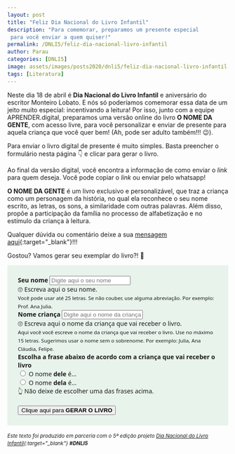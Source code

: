 ```yaml
---
layout: post
title: "Feliz Dia Nacional do Livro Infantil"
description: "Para comemorar, preparamos um presente especial
 para você enviar a quem quiser!"
permalink: /DNLI5/feliz-dia-nacional-livro-infantil
author: Parau
categories: [DNLI5]
image: assets/images/posts2020/dnli5/feliz-dia-nacional-livro-infantil.jpg
tags: [Literatura]
---
```


<style>
.onomegente {float: right; width: 45%;}
.amazon {float: right; width: 25%; margin-left: 10px; margin-top: 10px; box-shadow: 0 4px 8px 0 rgba(0, 0, 0, 0.2), 0 6px 20px 0 rgba(0, 0, 0, 0.19);}
.bruxa {float: right; width: 25%;}
.kindle {float: right; width: 35%; padding:10px;}
.d5a10 {
  font-family: 'Crafty Girls', cursive;
  color:gray;
  font-weight: bold;
}
figure {
  margin: 0rem;
}
figcaption {
display: block;
position: relative;
top:-30px;
font-style: italic;
text-align: center;
}
@media (min-width: 576px) {
  .bd-example {
      position: relative;
      padding: 1.5rem;
      /*margin-right: 0;
      margin-left: 0;*/
      border-width: .2rem;
      /*border: solid #f7f7f9;*/
      background-color: #e8f3ec;
  }
}
@media (max-width: 575px) {
  .bd-example {
      position: relative;
      padding: 0.5rem;
      /*margin-right: 0;
      margin-left: 0;*/
      background-color: #e8f3ec;
  }
}
.loading{
  background-image : url('/assets/images/loading02.gif');  
  background-repeat:no-repeat;
  background-size: contain;
}
.center {
  /*display: block;
  margin-left: auto;
  margin-right: auto;*/
  width: 40px;
  margin-bottom: 0;
}
</style>
Neste dia 18 de abril é **Dia Nacional do Livro Infantil** e aniversário do escritor Monteiro Lobato. E nós só poderíamos comemorar essa data de um jeito muito especial: incentivando a leitura! Por isso, junto com a equipe APRENDER.digital, preparamos uma versão online do livro **O NOME DA GENTE**, com acesso livre, para você personalizar e enviar de presente para aquela criança que você quer bem! (Ah, pode ser adulto também!!! 😉).

Para enviar o livro digital de presente é muito simples. Basta preencher o formulário nesta página 👇 e clicar para gerar o livro.

Ao final da versão digital, você encontra a informação de como enviar o *link* para quem deseja. Você pode copiar o *link* ou enviar pelo whatsapp!

**O NOME DA GENTE** é um livro exclusivo e personalizável, que traz a criança como um personagem da história, no qual ela reconhece o seu nome escrito, as letras, os sons, a similaridade com outras palavras. Além disso, propõe a participação da família no processo de alfabetização e no estímulo da criança à leitura.

Qualquer dúvida ou comentário deixe a sua [mensagem aqui](https://www.facebook.com/d5a10/posts/154273796121337){:target="_blank"}!!!

Gostou? Vamos gerar seu exemplar do livro?! 🎁

<div class="bd-example" style="font-family:'Segoe UI', 'Helvetica Neue', 'Arial'">
      <form id="formLivro" name="formLivro" target="_blank" class="needs-validation" novalidate action="https://livros.aprender.digital/DNLI5/ONomeDaGente.html#book/page/1" method="GET">
        <div class="form-group">
          <label for="de"><b>Seu nome</b></label>
          <input type="de" class="form-control form-control-lg" placeholder="Digite aqui o seu nome" maxlength="25" required
              id="formde" name="de">
          <div class="invalid-feedback">
            🙄 Escreva aqui o seu nome.
          </div>
          <small id="nomeProfHelp" class="form-text text-muted">
            Você pode usar até 25 letras. Se não couber, use alguma abreviação. Por exemplo: Prof. Ana Julia.
          </small>
        </div>
        <div class="form-group">
          <label for="nome">
            <b>Nome criança</b>
          </label>
          <input type="nome" class="form-control form-control-lg" placeholder="Digite aqui o nome da criança" maxlength="15" required id="formNome" name="nome" onkeyup="DefineNome(this)">
          <div class="invalid-feedback">
              🙄 Escreva aqui o nome da criança que vai receber o livro.
          </div>
          <small id="nomeHelp" class="form-text text-muted">
            Aqui você você escreve o nome da criança que vai receber o livro. 
            Use no m&aacute;ximo 15 letras.
            Sugerimos usar o nome sem o sobrenome. Por exemplo: Julia, Ana Cl&aacute;udia, Felipe.
          </small>
        </div>
        <div class="form-group">
          <label for="frase"><b>Escolha a frase abaixo de acordo com a criança que vai receber o livro</b></label>
          <div class="custom-control custom-radio form-control-lg">
            <input type="radio" class="custom-control-input" id="dele" name="deleDela" value="dele" required>
            <label id="deleLabel" class="custom-control-label" for="dele">
              O nome <b>dele</b> é...</label>
          </div>
          <div class="custom-control custom-radio form-control-lg">
            <input type="radio" class="custom-control-input" id="dela" name="deleDela" value="dela" required>
            <label id="delaLabel" class="custom-control-label" for="dela">
              O nome <b>dela</b> é...</label>
              <div class="invalid-feedback">
                👆 Não deixe de escolher uma das frases acima.
              </div>
          </div>
        </div>
        <br />
        <button name="enviar" style="display: none;" type="submit"></button>
        <button id="botaoGerarLivro" type="button" onclick="callGerar()" class="heart btn btn-success btn-block mt-2">Clique aqui para <b>GERAR O LIVRO</b></button>
      </form>
</div>
<script>
  function DefineNome(input) {
      document.getElementById("deleLabel").innerHTML = "O nome <b>dele</b> é " + input.value + ".";
      document.getElementById("delaLabel").innerHTML = "O nome <b>dela</b> é " + input.value + ".";
  }
  (function() {
    'use strict';
    window.addEventListener('load', function() {
      // Fetch all the forms we want to apply custom Bootstrap validation styles to
      var forms = document.getElementsByClassName('needs-validation');
      // Loop over them and prevent submission
      var validation = Array.prototype.filter.call(forms, function(form) {
        form.addEventListener('submit', function(event) {
          if (form.checkValidity() === false) {
            event.preventDefault();
            event.stopPropagation();
          }
          else {
            //alert("navegar");
            //event.preventDefault();
            //event.stopPropagation();
            //window.location.href = 'livro-gerar.html';
          }
          form.classList.add('was-validated');
        }, false);
      });
    }, false);
  })();

  function callGerar() {
   if (document.formLivro.checkValidity()) {
     document.getElementById("botaoGerarLivro").disabled = true;
     document.getElementById("botaoGerarLivro").innerHTML = 'Gerando o livro... <img class="center" src="/assets/images/loading03.gif"> Uma nova janela será aberta!';
     setTimeout(callSubmit, 4000);
   } else {
     document.formLivro.enviar.click();
   }
  }
  function callSubmit() {
     document.getElementById("botaoGerarLivro").disabled = false;
     document.getElementById("botaoGerarLivro").innerHTML = 'Clique aqui para <b>GERAR O LIVRO</b>';
    document.formLivro.enviar.click();
  }
</script>


<small><i>Este texto foi produzido em parceria com o 5ª edição projeto [Dia Nacional do Livro Infantil](https://dnli.aprender.digital){:target="\_blank"} **#DNLI5**</i></small>
